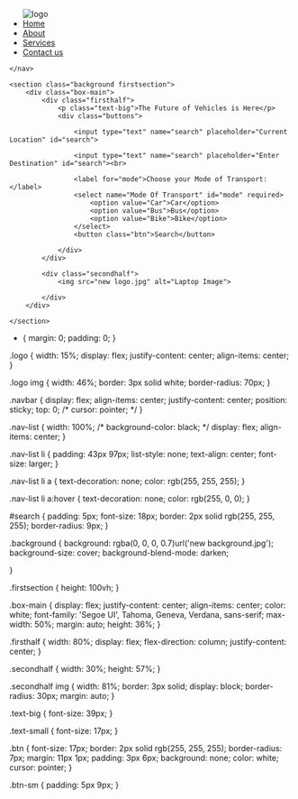 <!DOCTYPE html>
<html lang="en">

<head>
    <meta charset="UTF-8">
    <meta http-equiv="X-UA-Compatible" content="IE=edge">
    <meta name="viewport" content="width=device-width, initial-scale=1.0">
    <title>Electric Vehicles-The Future</title>
    <link rel="stylesheet" href="style.css">
</head>

<body>
    <nav class="navbar background">
        <ul class="nav-list">
            <div class="logo"><img src="new logo.jpg" alt="logo"></div>
            <li><a href="#home">Home</a></li>
            <li><a href="#about">About</a></li>
            <li><a href="#services">Services</a></li>
            <li><a href="#contact">Contact us</a></li>
        </ul>

    </nav>

    <section class="background firstsection">
        <div class="box-main">
            <div class="firsthalf">
                <p class="text-big">The Future of Vehicles is Here</p>
                <div class="buttons">

                    <input type="text" name="search" placeholder="Current Location" id="search">

                    <input type="text" name="search" placeholder="Enter Destination" id="search"><br>

                    <label for="mode">Choose your Mode of Transport:</label>
                    <select name="Mode Of Transport" id="mode" required>
                        <option value="Car">Car</option>
                        <option value="Bus">Bus</option>
                        <option value="Bike">Bike</option>
                    </select>
                    <button class="btn">Search</button>

                </div>
            </div>

            <div class="secondhalf">
                <img src="new logo.jpg" alt="Laptop Image">

            </div>
        </div>

    </section>
</body>

</html>



















* {
    margin: 0;
    padding: 0;
}

.logo {
    width: 15%;
    display: flex;
    justify-content: center;
    align-items: center;
}

.logo img {
    width: 46%;
    border: 3px solid white;
    border-radius: 70px;
}

.navbar {
    display: flex;
    align-items: center;
    justify-content: center;
    position: sticky;
    top: 0;
    /* cursor: pointer; */
}

.nav-list {
    width: 100%;
    /* background-color: black; */
    display: flex;
    align-items: center;
}

.nav-list li {
    padding: 43px 97px;
    list-style: none;
    text-align: center;
    font-size: larger;
}

.nav-list li a {
    text-decoration: none;
    color: rgb(255, 255, 255);
}

.nav-list li a:hover {
    text-decoration: none;
    color: rgb(255, 0, 0);
}



#search {
    padding: 5px;
    font-size: 18px;
    border: 2px solid rgb(255, 255, 255);
    border-radius: 9px;
}


.background {
    background: rgba(0, 0, 0, 0.7)url('new background.jpg');
    background-size: cover;
    background-blend-mode: darken;

}

.firstsection {
    height: 100vh;
}

.box-main {
    display: flex;
    justify-content: center;
    align-items: center;
    color: white;
    font-family: 'Segoe UI', Tahoma, Geneva, Verdana, sans-serif;
    max-width: 50%;
    margin: auto;
    height: 36%;
}

.firsthalf {
    width: 80%;
    display: flex;
    flex-direction: column;
    justify-content: center;
}

.secondhalf {
    width: 30%;
    height: 57%;
}

.secondhalf img {
    width: 81%;
    border: 3px solid;
    display: block;
    border-radius: 30px;
    margin: auto;
}

.text-big {
    font-size: 39px;
}

.text-small {
    font-size: 17px;
}

.btn {
    font-size: 17px;
    border: 2px solid rgb(255, 255, 255);
    border-radius: 7px;
    margin: 11px 1px;
    padding: 3px 6px;
    background: none;
    color: white;
    cursor: pointer;
}

.btn-sm {
    padding: 5px 9px;
}

